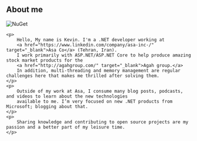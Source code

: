 ﻿
## About me

![NuGet](/Images/about.png)

<div class="post-colored">
    
    <p>
        Hello, My name is Kevin. I'm a .NET developer working at
        <a href="https://www.linkedin.com/company/asa-inc-/" target="_blank">Asa Co</a> (Tehran, Iran).
        I work primarily with ASP.NET/ASP.NET Core to help produce amazing stock market products for the
        <a href="http://agahgroup.com/" target="_blank">Agah group.</a>
        In addition, multi-threading and memory management are regular challenges here that makes me thrilled after solving them.
    </p>
    <p>
        Outside of my work at Asa, I consume many blog posts, podcasts, and videos to learn about the new technologies
        available to me. I’m very focused on new .NET products from Microsoft; blogging about that.
    </p>
    <p>
        Sharing knowledge and contributing to open source projects are my passion and a better part of my leisure time.
    </p>
    
</div>
